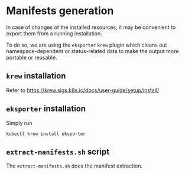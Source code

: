# Manifests generation

In case of changes of the installed resources, it may be convenient to export
them from a running installation.

To do so, we are using the `eksporter` `krew` plugin which cleans out namespace-dependent
or status-related data to make the output more portable or reusable.

## `krew` installation
Refer to https://krew.sigs.k8s.io/docs/user-guide/setup/install/

## `eksporter` installation
Simply run
```
kubectl krew install eksporter
```

## `extract-manifests.sh` script
The `extract-manifests.sh` does the manifest extraction.


